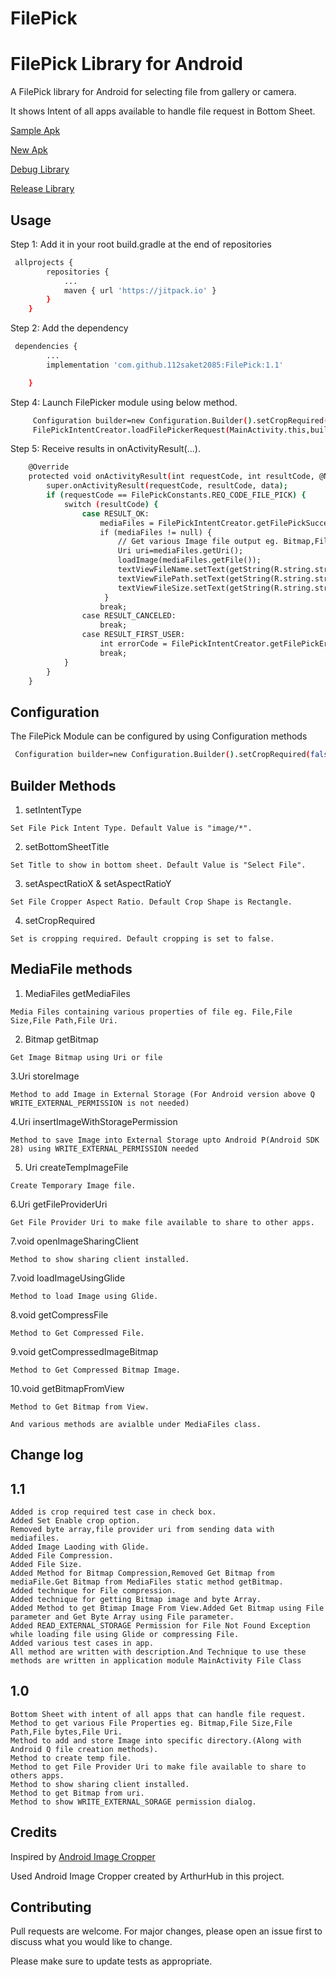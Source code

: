 # FilePick
# FilePick Library for Android


A FilePick library for Android for selecting file from gallery or camera.

It shows Intent of all apps available to handle file request in Bottom Sheet.

[Sample Apk](https://tinyurl.com/ur25czx)

[New Apk](https://tinyurl.com/tb3ya8x)

[Debug Library](https://tinyurl.com/wjv8a7j)

[Release Library](https://tinyurl.com/wq3y4m6)



## Usage

Step 1: Add it in your root build.gradle at the end of repositories

```bash
 allprojects {
        repositories {
            ...
            maven { url 'https://jitpack.io' }
        }
    }
```

Step 2: Add the dependency

```bash
 dependencies {
        ...
       	implementation 'com.github.112saket2085:FilePick:1.1'

    }
```

Step 4: Launch FilePicker module using below method.
```bash
     Configuration builder=new Configuration.Builder().setCropRequired(false).setAspectRatioX(1).setAspectRatioY(1).build();
     FilePickIntentCreator.loadFilePickerRequest(MainActivity.this,builder);

```

Step 5: Receive results in onActivityResult(...).

```bash
    @Override
    protected void onActivityResult(int requestCode, int resultCode, @Nullable Intent data) {
        super.onActivityResult(requestCode, resultCode, data);
        if (requestCode == FilePickConstants.REQ_CODE_FILE_PICK) {
            switch (resultCode) {
                case RESULT_OK:
                    mediaFiles = FilePickIntentCreator.getFilePickSuccessResult(data);
                    if (mediaFiles != null) {
                        // Get various Image file output eg. Bitmap,File Size,File Path,File bytes,File Uri.
                        Uri uri=mediaFiles.getUri();
                        loadImage(mediaFiles.getFile());
                        textViewFileName.setText(getString(R.string.str_file_name_detail, mediaFiles.getFileName()));
                        textViewFilePath.setText(getString(R.string.str_file_path_detail, mediaFiles.getFilePath()));
                        textViewFileSize.setText(getString(R.string.str_file_size_detail, mediaFiles.getFileSize()));
                     }
                    break;
                case RESULT_CANCELED:
                    break;
                case RESULT_FIRST_USER:
                    int errorCode = FilePickIntentCreator.getFilePickErrorResult(data);
                    break;
            }
        }
    }


```

## Configuration

The FilePick Module can be configured by using Configuration methods

```bash
 Configuration builder=new Configuration.Builder().setCropRequired(false).setAspectRatioX(1).setAspectRatioY(1).build();

```

## Builder Methods

1. setIntentType
```
Set File Pick Intent Type. Default Value is "image/*".
```
2. setBottomSheetTitle
```
Set Title to show in bottom sheet. Default Value is "Select File".
```
3. setAspectRatioX & setAspectRatioY
```
Set File Cropper Aspect Ratio. Default Crop Shape is Rectangle.
```
4. setCropRequired
```
Set is cropping required. Default cropping is set to false.
```

## MediaFile methods

1. MediaFiles getMediaFiles
```
Media Files containing various properties of file eg. File,File Size,File Path,File Uri.
```
2. Bitmap getBitmap
```
Get Image Bitmap using Uri or file
```
3.Uri storeImage
```
Method to add Image in External Storage (For Android version above Q WRITE_EXTERNAL_PERMISSION is not needed)
```
4.Uri insertImageWithStoragePermission
```
Method to save Image into External Storage upto Android P(Android SDK 28) using WRITE_EXTERNAL_PERMISSION needed
```
5. Uri createTempImageFile
```
Create Temporary Image file.
```
6.Uri getFileProviderUri
```
Get File Provider Uri to make file available to share to other apps.
```
7.void openImageSharingClient
```
Method to show sharing client installed.
```
7.void loadImageUsingGlide
```
Method to load Image using Glide.
```
8.void getCompressFile
```
Method to Get Compressed File.
```
9.void getCompressedImageBitmap
```
Method to Get Compressed Bitmap Image.
```
10.void getBitmapFromView
```
Method to Get Bitmap from View.
```
```
And various methods are avialble under MediaFiles class.
```

## Change log
 
## 1.1
```
Added is crop required test case in check box.
Added Set Enable crop option.
Removed byte array,file provider uri from sending data with mediafiles.
Added Image Laoding with Glide.
Added File Compression.
Added File Size.
Added Method for Bitmap Compression,Removed Get Bitmap from mediaFile.Get Bitmap from MediaFiles static method getBitmap.
Added technique for File compression.
Added technique for getting Bitmap image and byte Array.
Added Method to get Btimap Image From View.Added Get Bitmap using File parameter and Get Byte Array using File parameter.
Added READ_EXTERNAL_STORAGE Permission for File Not Found Exception while loading file using Glide or compressing File.
Added various test cases in app.
All method are written with description.And Technique to use these methods are written in application module MainActivity File Class
```
## 1.0
```
Bottom Sheet with intent of all apps that can handle file request.
Method to get various File Properties eg. Bitmap,File Size,File Path,File bytes,File Uri.
Method to add and store Image into specific directory.(Along with Android Q file creation methods).
Method to create temp file.
Method to get File Provider Uri to make file available to share to others apps.
Method to show sharing client installed.
Method to get Bitmap from uri.
Method to show WRITE_EXTERNAL_SORAGE permission dialog.
```

## Credits

Inspired by [Android Image Cropper](https://github.com/ArthurHub/Android-Image-Cropper)

Used Android Image Cropper created by 
ArthurHub in this project.

## Contributing
Pull requests are welcome. For major changes, please open an issue first to discuss what you would like to change.

Please make sure to update tests as appropriate.
